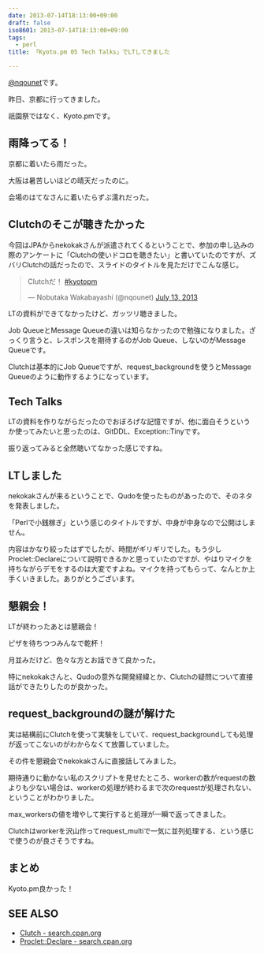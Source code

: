 ```yaml
---
date: 2013-07-14T18:13:00+09:00
draft: false
iso8601: 2013-07-14T18:13:00+09:00
tags:
  - perl
title: 「Kyoto.pm 05 Tech Talks」でLTしてきました

---
```


<p><a href="https://twitter.com/nqounet">@nqounet</a>です。</p> <p>昨日、京都に行ってきました。</p> <p>祇園祭ではなく、Kyoto.pmです。</p> <h2>雨降ってる！</h2> <p>京都に着いたら雨だった。</p> <p>大阪は暑苦しいほどの晴天だったのに。</p> <p>会場のはてなさんに着いたらずぶ濡れだった。</p> <h2>Clutchのそこが聴きたかった</h2> <p>今回はJPAからnekokakさんが派遣されてくるということで、参加の申し込みの際のアンケートに「Clutchの使いドコロを聴きたい」と書いていたのですが、ズバリClutchの話だったので、スライドのタイトルを見ただけでこんな感じ。</p> <blockquote><p>Clutchだ！ <a href="https://twitter.com/search?q=%23kyotopm&src=hash">#kyotopm</a></p>— Nobutaka Wakabayashi (@nqounet) <a href="https://twitter.com/nqounet/statuses/355930999353384964">July 13, 2013</a></blockquote>  <p>LTの資料ができてなかったけど、ガッツリ聴きました。</p> <p>Job QueueとMessage Queueの違いは知らなかったので勉強になりました。ざっくり言うと、レスポンスを期待するのがJob Queue、しないのがMessage Queueです。</p> <p>Clutchは基本的にJob Queueですが、request_backgroundを使うとMessage Queueのように動作するようになっています。</p> <h2>Tech Talks</h2> <p>LTの資料を作りながらだったのでおぼろげな記憶ですが、他に面白そうというか使ってみたいと思ったのは、GitDDL、Exception::Tinyです。</p> <p>振り返ってみると全然聴いてなかった感じですね。</p> <h2>LTしました</h2> <p>nekokakさんが来るということで、Qudoを使ったものがあったので、そのネタを発表しました。</p> <p>「Perlで小銭稼ぎ」という感じのタイトルですが、中身が中身なので公開はしません。</p> <p>内容はかなり絞ったはずでしたが、時間がギリギリでした。もう少しProclet::Declareについて説明できるかと思っていたのですが、やはりマイクを持ちながらデモをするのは大変ですよね。マイクを持ってもらって、なんとか上手くいきました。ありがとうございます。</p> <h2>懇親会！</h2> <p>LTが終わったあとは懇親会！</p> <p>ピザを待ちつつみんなで乾杯！</p> <p>月並みだけど、色々な方とお話できて良かった。</p> <p>特にnekokakさんと、Qudoの意外な開発経緯とか、Clutchの疑問について直接話ができたりしたのが良かった。</p> <h2>request_backgroundの謎が解けた</h2> <p>実は結構前にClutchを使って実験をしていて、request_backgroundしても処理が返ってこないのがわからなくて放置していました。</p> <p>その件を懇親会でnekokakさんに直接話してみました。</p> <p>期待通りに動かない私のスクリプトを見せたところ、workerの数がrequestの数よりも少ない場合は、workerの処理が終わるまで次のrequestが処理されない、ということがわかりました。</p> <p>max_workersの値を増やして実行すると処理が一瞬で返ってきました。</p> <p>Clutchはworkerを沢山作ってrequest_multiで一気に並列処理する、という感じで使うのが良さそうですね。</p> <h2>まとめ</h2> <p>Kyoto.pm良かった！</p> <h2>SEE ALSO</h2> <ul><li><a href="http://search.cpan.org/dist/Clutch/lib/Clutch.pm">Clutch - search.cpan.org</a></li><li><a href="http://search.cpan.org/dist/Proclet/lib/Proclet/Declare.pm">Proclet::Declare - search.cpan.org</a></li></ul>    	